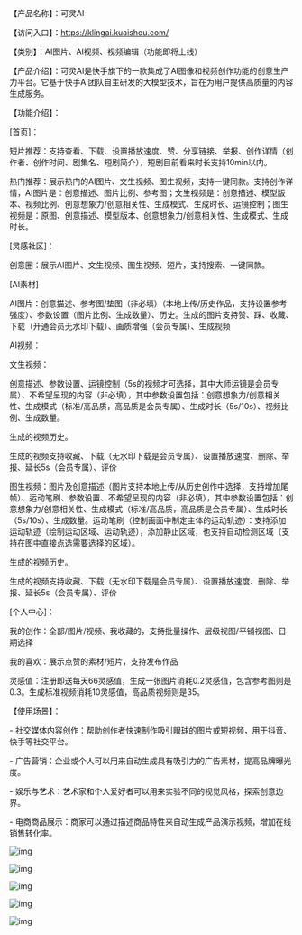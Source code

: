 【产品名称】：可灵AI

【访问入口】：https://klingai.kuaishou.com/

【类别】：AI图片、AI视频、视频编辑（功能即将上线）



【产品介绍】：可灵AI是快手旗下的一款集成了AI图像和视频创作功能的创意生产力平台。它基于快手AI团队自主研发的大模型技术，旨在为用户提供高质量的内容生成服务。



【功能介绍】：

[首页]：

短片推荐：支持查看、下载、设置播放速度、赞、分享链接、举报、创作详情（创作者、创作时间、剧集名、短剧简介），短剧目前看来时长支持10min以内。

热门推荐：展示热门的AI图片、文生视频、图生视频，支持一键同款。支持创作详情，AI图片是：创意描述、图片比例、参考图；文生视频是：创意描述、模型版本、视频比例、创意想象力/创意相关性、生成模式、生成时长、运镜控制；图生视频是：原图、创意描述、模型版本、创意想象力/创意相关性、生成模式、生成时长。

[灵感社区]：

创意圈：展示AI图片、文生视频、图生视频、短片，支持搜索、一键同款。

[AI素材]

AI图片：创意描述、参考图/垫图（非必填）（本地上传/历史作品，支持设置参考强度）、参数设置（图片比例、生成数量）、历史。生成的图片支持赞、踩、收藏、下载（开通会员无水印下载）、画质增强（会员专属）、生成视频

AI视频：

文生视频：

创意描述、参数设置、运镜控制（5s的视频才可选择，其中大师运镜是会员专属）、不希望呈现的内容（非必填），其中参数设置包括：创意想象力/创意相关性、生成模式（标准/高品质，高品质是会员专属）、生成时长（5s/10s）、视频比例、生成数量。

生成的视频历史。

生成的视频支持收藏、下载（无水印下载是会员专属）、设置播放速度、删除、举报、延长5s（会员专属）、评价

图生视频：图片及创意描述（图片支持本地上传/从历史创作中选择，支持增加尾帧）、运动笔刷、参数设置、不希望呈现的内容（非必填），其中参数设置包括：创意想象力/创意相关性、生成模式（标准/高品质，高品质是会员专属）、生成时长（5s/10s）、生成数量。运动笔刷（控制画面中制定主体的运动轨迹）：支持添加运动轨迹（绘制运动区域、运动轨迹），添加静止区域，也支持自动检测区域（支持在图中直接点选需要选择的区域）。

生成的视频历史。

生成的视频支持收藏、下载（无水印下载是会员专属）、设置播放速度、删除、举报、延长5s（会员专属）、评价

[个人中心]：

我的创作：全部/图片/视频、我收藏的，支持批量操作、层级视图/平铺视图、日期选择

我的喜欢：展示点赞的素材/短片，支持发布作品

灵感值：注册即送每天66灵感值，生成一张图片消耗0.2灵感值，包含参考图则是0.3。生成标准视频消耗10灵感值，高品质视频则是35。



【使用场景】：

\- 社交媒体内容创作：帮助创作者快速制作吸引眼球的图片或短视频，用于抖音、快手等社交平台。

\- 广告营销：企业或个人可以用来自动生成具有吸引力的广告素材，提高品牌曝光度。

\- 娱乐与艺术：艺术家和个人爱好者可以用来实验不同的视觉风格，探索创意边界。

\- 电商商品展示：商家可以通过描述商品特性来自动生成产品演示视频，增加在线销售转化率。

![img](https://images.zsxq.com/FgTaCAzkWFcVP-i7q6rtwjPkz5oS?imageMogr2/auto-orient/thumbnail/380x/format/jpg/blur/1x0/quality/75&e=1748707199&s=vvttytjjmmty&token=kIxbL07-8jAj8w1n4s9zv64FuZZNEATmlU_Vm6zD:LgJmY_o2QTmdhdly7YALNYmZdc0=)

![img](https://images.zsxq.com/Fkkoy7tOzQoewR2cWiO7-pHDaZBO?imageMogr2/auto-orient/quality/100!/ignore-error/1&e=1748707199&s=vvttytjjmmty&token=kIxbL07-8jAj8w1n4s9zv64FuZZNEATmlU_Vm6zD:_UJp0yuCwk5mF2IP8twzCY6N0r0=)

![img](https://images.zsxq.com/Fj6KSVdI_ulbU3aZfjerEA_OLnKy?imageMogr2/auto-orient/thumbnail/380x/format/jpg/blur/1x0/quality/75&e=1748707199&s=vvttytjjmmty&token=kIxbL07-8jAj8w1n4s9zv64FuZZNEATmlU_Vm6zD:t5gcp1Zuz4yWkB-ofWMkpc9tYJ4=)

![img](https://images.zsxq.com/Fk5x5ItKj_UoMel1T6cE3_qnUYEA?imageMogr2/auto-orient/thumbnail/380x/format/jpg/blur/1x0/quality/75&e=1748707199&s=vvttytjjmmty&token=kIxbL07-8jAj8w1n4s9zv64FuZZNEATmlU_Vm6zD:_BAVlg0uZsBgR6OymJkSImaZNWM=)

![img](https://images.zsxq.com/FgiamFmCDeqBWpLU-lky-ycCWD7r?imageMogr2/auto-orient/thumbnail/380x/format/jpg/blur/1x0/quality/75&e=1748707199&s=vvttytjjmmty&token=kIxbL07-8jAj8w1n4s9zv64FuZZNEATmlU_Vm6zD:FSXQYtYexkKJYZrcD-z23VQM7M8=)

